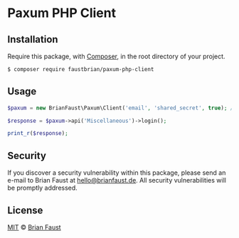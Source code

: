 # Paxum PHP Client

## Installation

Require this package, with [Composer](https://getcomposer.org/), in the root directory of your project.

``` bash
$ composer require faustbrian/paxum-php-client
```

## Usage

``` php
$paxum = new BrianFaust\Paxum\Client('email', 'shared_secret', true); // true = use sandbox-mode

$response = $paxum->api('Miscellaneous')->login();

print_r($response);
```

## Security

If you discover a security vulnerability within this package, please send an e-mail to Brian Faust at hello@brianfaust.de. All security vulnerabilities will be promptly addressed.

## License

[MIT](LICENSE) © [Brian Faust](https://brianfaust.de)
